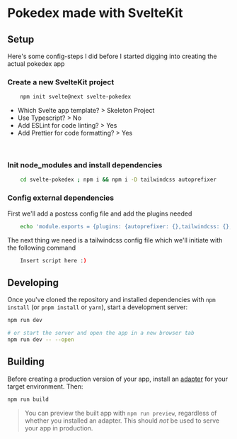 # Pokedex made with SvelteKit
## Setup
Here's some config-steps I did before I started digging into creating the actual pokedex app  

### Create a new SvelteKit project  
```bash
    npm init svelte@next svelte-pokedex  
``` 
+ Which Svelte app template? > Skeleton Project  
+ Use Typescript? > No  
+ Add ESLint for code linting? > Yes  
+ Add Prettier for code formatting? > Yes  
<br>  

### Init node_modules and install dependencies  

```bash
    cd svelte-pokedex ; npm i && npm i -D tailwindcss autoprefixer  
``` 
### Config external dependencies 
First we'll add a postcss config file and add the plugins needed
```bash  
    echo 'module.exports = {plugins: {autoprefixer: {},tailwindcss: {},}}' > postcss.config.cjs
```  
The next thing we need is a tailwindcss config file which we'll initiate with the following command  
```bash  
    Insert script here :)
``` 

## Developing

Once you've cloned the repository and installed dependencies with `npm install` (or `pnpm install` or `yarn`), start a development server:

```bash
npm run dev

# or start the server and open the app in a new browser tab
npm run dev -- --open
```

## Building

Before creating a production version of your app, install an [adapter](https://kit.svelte.dev/docs#adapters) for your target environment. Then:

```bash
npm run build
```

> You can preview the built app with `npm run preview`, regardless of whether you installed an adapter. This should _not_ be used to serve your app in production.
